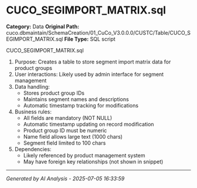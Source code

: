 # CUCO_SEGIMPORT_MATRIX.sql

**Category:** Data
**Original Path:** cuco.dbmaintain/SchemaCreation/01_CuCo_V3.0.0.0/CUSTC/Table/CUCO_SEGIMPORT_MATRIX.sql
**File Type:** SQL script

CUCO_SEGIMPORT_MATRIX.sql
1. Purpose: Creates a table to store segment import matrix data for product groups
2. User interactions: Likely used by admin interface for segment management
3. Data handling:
   - Stores product group IDs
   - Maintains segment names and descriptions
   - Automatic timestamp tracking for modifications
4. Business rules:
   - All fields are mandatory (NOT NULL)
   - Automatic timestamp updating on record modification
   - Product group ID must be numeric
   - Name field allows large text (1000 chars)
   - Segment field limited to 100 chars
5. Dependencies:
   - Likely referenced by product management system
   - May have foreign key relationships (not shown in snippet)

---
*Generated by AI Analysis - 2025-07-05 16:33:59*

